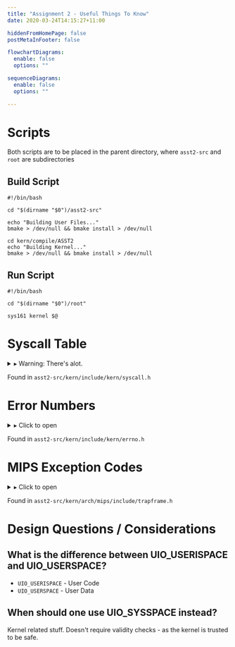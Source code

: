 ```yaml
---
title: "Assignment 2 - Useful Things To Know"
date: 2020-03-24T14:15:27+11:00

hiddenFromHomePage: false
postMetaInFooter: false

flowchartDiagrams:
  enable: false
  options: ""

sequenceDiagrams: 
  enable: false
  options: ""

---
```


<style>
details:not([open]) > summary::before {
content: "▸ ";
}

details[open] > summary::before {
  content: "▾ ";
}
</style>

# Scripts

Both scripts are to be placed in the parent directory, where `asst2-src` and `root` are subdirectories

## Build Script

```
#!/bin/bash

cd "$(dirname "$0")/asst2-src"

echo "Building User Files..."
bmake > /dev/null && bmake install > /dev/null

cd kern/compile/ASST2
echo "Building Kernel..."
bmake > /dev/null && bmake install > /dev/null
```

## Run Script

```
#!/bin/bash

cd "$(dirname "$0")/root"

sys161 kernel $@
```

# Syscall Table

<details>

<summary>Warning: There's alot.</summary>

|Function|ID|
|:-------|--:|
|`fork`|0|
|`vfork`|1|
|`execv`|2|
|`_exit`|3|
|`waitpid`|4|
|`getpid`|5|
|`getppid`|6|
|`sbrk`|7|
|`mmap`|8|
|`munmap`|9|
|`mprotect`|10|
|`umask`|17|
|`issetugid`|18|
|`getresuid`|19|
|`setresuid`|20|
|`getresgid`|21|
|`setresgid`|22|
|`getgroups`|23|
|`setgroups`|24|
|`__getlogin`|25|
|`__setlogin`|26|
|`kill`|27|
|`sigaction`|28|
|`sigpending`|29|
|`sigprocmask`|30|
|`sigsuspend`|31|
|`sigreturn`|32|
|`open`|45|
|`pipe`|46|
|`dup`|47|
|`dup2`|48|
|`close`|49|
|`read`|50|
|`pread`|51|
|`getdirentry`|54|
|`write`|55|
|`pwrite`|56|
|`lseek`|59|
|`flock`|60|
|`ftruncate`|61|
|`fsync`|62|
|`fcntl`|63|
|`ioctl`|64|
|`select`|65|
|`poll`|66|
|`link`|67|
|`remove`|68|
|`mkdir`|69|
|`rmdir`|70|
|`mkfifo`|71|
|`rename`|72|
|`access`|73|
|`chdir`|74|
|`fchdir`|75|
|`__getcwd`|76|
|`symlink`|77|
|`readlink`|78|
|`mount`|79|
|`unmount`|80|
|`stat`|81|
|`fstat`|82|
|`lstat`|83|
|`utimes`|84|
|`futimes`|85|
|`lutimes`|86|
|`chmod`|87|
|`chown`|88|
|`fchmod`|89|
|`fchown`|90|
|`lchmod`|91|
|`lchown`|92|
|`socket`|98|
|`bind`|99|
|`connect`|100|
|`listen`|101|
|`accept`|102|
|`shutdown`|104|
|`getsockname`|105|
|`getpeername`|106|
|`getsockopt`|107|
|`setsockopt`|108|
|`__time`|113|
|`__settime`|114|
|`nanosleep`|115|
|`sync`|118|
|`reboot`|119|

</details>

Found in `asst2-src/kern/include/kern/syscall.h`

# Error Numbers

<details>
<summary>Click to open</summary>

|Name|ID|Description|
|:--:|:--:|:--:|
|`ENOSYS`|1|Function not implemented|
|`-`|2|_unused_|
|`ENOMEM`|3|Out of memory|
|`EAGAIN`|4|Operation would block|
|`EINTR`|5|Interrupted system call|
|`EFAULT`|6|Bad memory reference|
|`ENAMETOOLONG`|7|String too long|
|`EINVAL`|8|Invalid argument|
|`EPERM`|9|Operation not permitted|
|`EACCES`|10|Permission denied|
|`EMPROC`|11|Too many processes|
|`ENPROC`|12|Too many processes in system|
|`ENOEXEC`|13|File is not executable|
|`E2BIG`|14|Argument list too long|
|`ESRCH`|15|No such process|
|`ECHILD`|16|No child processes|
|`ENOTDIR`|17|Not a directory|
|`EISDIR`|18|Is a directory|
|`ENOENT`|19|No such file or directory|
|`ELOOP`|20|Too many levels of symbolic links|
|`ENOTEMPTY`|21|Directory not empty|
|`EEXIST`|22|File or object exists|
|`EMLINK`|23|Too many hard links|
|`EXDEV`|24|Cross-device link|
|`ENODEV`|25|No such device|
|`ENXIO`|26|Device not available|
|`EBUSY`|27|Device or resource busy|
|`EMFILE`|28|Too many open files|
|`ENFILE`|29|Too many open files in system|
|`EBADF`|30|Bad file number|
|`EIOCTL`|31|Invalid or inappropriate ioctl|
|`EIO`|32|Input/output error|
|`ESPIPE`|33|Illegal seek|
|`EPIPE`|34|Broken pipe|
|`EROFS`|35|Read-only file system|
|`ENOSPC`|36|No space left on device|
|`EDQUOT`|37|Disc quota exceeded|
|`EFBIG`|38|File too large|
|`EFTYPE`|39|Invalid file type or format|
|`EDOM`|40|Argument out of range|
|`ERANGE`|41|Result out of range|
|`EILSEQ`|42|Invalid multibyte character sequence|
|`ENOTSOCK`|43|Not a socket|
|`EISSOCK`|44|Is a socket|
|`EISCONN`|45|Socket is already connected|
|`ENOTCONN`|46|Socket is not connected|
|`ESHUTDOWN`|47|Socket has been shut down|
|`EPFNOSUPPORT`|48|Protocol family not supported|
|`ESOCKTNOSUPPORT`|49|Socket type not supported|
|`EPROTONOSUPPORT`|50|Protocol not supported|
|`EPROTOTYPE`|51|Protocol wrong type for socket|
|`EAFNOSUPPORT`|52|Address family not supported by protocol family|
|`ENOPROTOOPT`|53|Protocol option not available|
|`EADDRINUSE`|54|Address already in use|
|`EADDRNOTAVAIL`|55|Cannot assign requested address|
|`ENETDOWN`|56|Network is down|
|`ENETUNREACH`|57|Network is unreachable|
|`EHOSTDOWN`|58|Host is down|
|`EHOSTUNREACH`|59|Host is unreachable|
|`ECONNREFUSED`|60|Connection refused|
|`ETIMEDOUT`|61|Connection timed out|
|`ECONNRESET`|62|Connection reset by peer|
|`EMSGSIZE`|63|Message too large|
|`ENOTSUP`|64|Threads operation not supported|

</details>

Found in `asst2-src/kern/include/kern/errno.h`

# MIPS Exception Codes

<details>
<summary>Click to open</summary>

|Name|ID|Description|
|:--:|:--:|:--:|
|`EX_IRQ`|0|Interrupt|
|`EX_MOD`|1|TLB Modify (write to read-only page)|
|`EX_TLBL`|2|TLB miss on load|
|`EX_TLBS`|3|TLB miss on store|
|`EX_ADEL`|4|Address error on load|
|`EX_ADES`|5|Address error on store|
|`EX_IBE`|6|Bus error on instruction fetch|
|`EX_DBE`|7|Bus error on data load *or* store|
|`EX_SYS`|8|Syscall|
|`EX_BP`|9|Breakpoint|
|`EX_RI`|10|Reserved (illegal) instruction|
|`EX_CPU`|11|Coprocessor unusable|
|`EX_OVF`|12|Arithmetic overflow|

</details>

Found in `asst2-src/kern/arch/mips/include/trapframe.h`

# Design Questions / Considerations

## What is the difference between UIO_USERISPACE and UIO_USERSPACE?

* `UIO_USERISPACE` - User Code
* `UIO_USERSPACE` - User Data

## When should one use UIO_SYSSPACE instead?

Kernel related stuff. Doesn't require validity checks - as the kernel is trusted to be safe.

